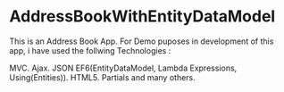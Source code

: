 # AddressBookWithEntityDataModel

This is an Address Book App. For Demo puposes in development of this app, i have used the follwing Technologies :

MVC.
Ajax.
JSON
EF6(EntityDataModel, Lambda Expressions, Using(Entities)).
HTML5.
Partials and many others.
